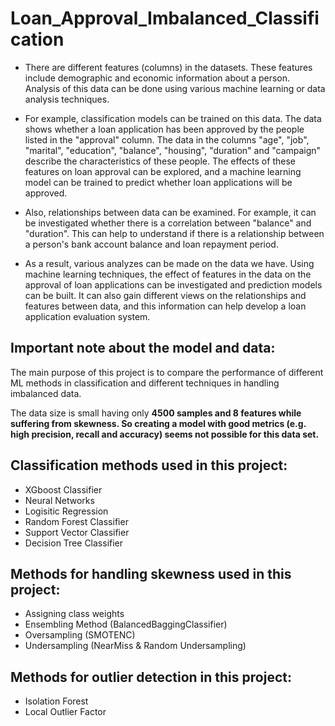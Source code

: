 # Loan_Approval_Imbalanced_Classification


* There are different features (columns) in the datasets. These features include demographic and economic information about a person. Analysis of this data can be done using various machine learning or data analysis techniques.

* For example, classification models can be trained on this data. The data shows whether a loan application has been approved by the people listed in the "approval" column. The data in the columns "age", "job", "marital", "education", "balance", "housing", "duration" and "campaign" describe the characteristics of these people. The effects of these features on loan approval can be explored, and a machine learning model can be trained to predict whether loan applications will be approved.

* Also, relationships between data can be examined. For example, it can be investigated whether there is a correlation between "balance" and "duration". This can help to understand if there is a relationship between a person's bank account balance and loan repayment period.

* As a result, various analyzes can be made on the data we have. Using machine learning techniques, the effect of features in the data on the approval of loan applications can be investigated and prediction models can be built. It can also gain different views on the relationships and features between data, and this information can help develop a loan application evaluation system.

 ## Important note about the model and data:

The main purpose of this project is to compare the performance of different ML methods in classification and different techniques in handling imbalanced data.

The data size is small having only <b>4500 samples and 8 features while suffering from skewness. So creating a model with good metrics (e.g. high precision, recall and accuracy) seems not possible for this data set.</b>

## Classification methods used in this project:

* XGboost Classifier
* Neural Networks
* Logisitic Regression
* Random Forest Classifier
* Support Vector Classifier
* Decision Tree Classifier

## Methods for handling skewness used in this project:

* Assigning class weights
* Ensembling Method (BalancedBaggingClassifier)
* Oversampling (SMOTENC)
* Undersampling (NearMiss & Random Undersampling)

## Methods for outlier detection in this project:

* Isolation Forest
* Local Outlier Factor
